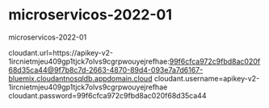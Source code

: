 # microservicos-2022-01
microservicos-2022-01

cloudant.url=https://apikey-v2-1ircnietmjeu409gp1tjck7olvs9cgrpwouyejrefhae:99f6cfca972c9fbd8ac020f68d35ca44@9f7b8c7d-2663-4870-89d4-093e7a7d6167-bluemix.cloudantnosqldb.appdomain.cloud
cloudant.username=apikey-v2-1ircnietmjeu409gp1tjck7olvs9cgrpwouyejrefhae
cloudant.password=99f6cfca972c9fbd8ac020f68d35ca44

